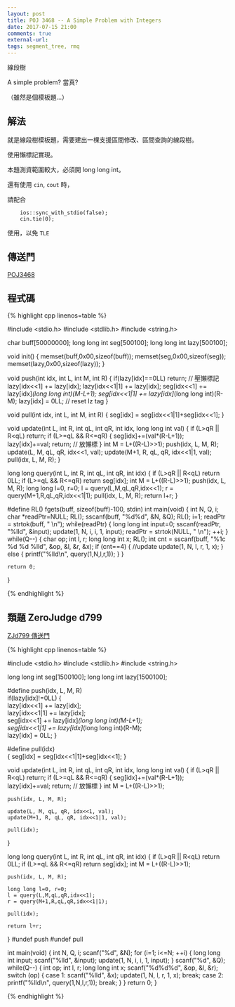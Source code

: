 ```yaml
---
layout: post
title: POJ 3468 -- A Simple Problem with Integers
date: 2017-07-15 21:00
comments: true
external-url:
tags: segment_tree, rmq
---
```


線段樹

A simple problem? 當真?

（雖然是個模板題...）

## 解法

就是線段樹模板題，需要建出一棵支援區間修改、區間查詢的線段樹。

使用懶標記實現。

本題測資範圍較大，必須開 long long int。

還有使用 `cin`, `cout` 時，

請配合

```
    ios::sync_with_stdio(false);
    cin.tie(0);
```

使用，以免 `TLE`

## 傳送門

[POJ3468](http://poj.org/problem?id=3468)


## 程式碼

{% highlight cpp linenos=table %}

#include <stdio.h>
#include <stdlib.h>
#include <string.h>

char buff[50000000];
long long int seg[500100];
long long int lazy[500100];

void init() {
    memset(buff,0x00,sizeof(buff));
    memset(seg,0x00,sizeof(seg));
    memset(lazy,0x00,sizeof(lazy));
}

void push(int idx, int L, int M, int R) {
    if(lazy[idx]==0LL) return;
    // 壓懶標記
    lazy[idx<<1] += lazy[idx];
    lazy[idx<<1|1] += lazy[idx];
    seg[idx<<1] += lazy[idx]*(long long int)(M-L+1);
    seg[idx<<1|1] += lazy[idx]*(long long int)(R-M);
    lazy[idx] = 0LL; // reset lz tag
}

void pull(int idx, int L, int M, int R) {
    seg[idx] = seg[idx<<1|1]+seg[idx<<1];
}

void update(int L, int R, int qL, int qR, int idx, long long int val) {
    if (L>qR || R<qL) return;
    if (L>=qL && R<=qR) {
        seg[idx]+=(val*(R-L+1));
        lazy[idx]+=val;
        return; // 放懶標
    }
    int M = L+((R-L)>>1);
    push(idx, L, M, R);
    update(L, M, qL, qR, idx<<1, val);
    update(M+1, R, qL, qR, idx<<1|1, val);
    pull(idx, L, M, R);
}

long long query(int L, int R, int qL, int qR, int idx) {
    if (L>qR || R<qL) return 0LL;
    if (L>=qL && R<=qR) return seg[idx];
    int M = L+((R-L)>>1);
    push(idx, L, M, R);
    long long l=0, r=0;
    l = query(L,M,qL,qR,idx<<1);
    r = query(M+1,R,qL,qR,idx<<1|1);
    pull(idx, L, M, R);
    return l+r;
}

#define RL() fgets(buff, sizeof(buff)-100, stdin)
int main(void) {
    int N, Q, i;
    char *readPtr=NULL;
    RL();
    sscanf(buff, "%d%d", &N, &Q);
    RL();
    i=1;
    readPtr = strtok(buff, " \n");
    while(readPtr) {
        long long int input=0;
        sscanf(readPtr, "%lld", &input);
        update(1, N, i, i, 1, input);
        readPtr = strtok(NULL, " \n");
        ++i;
    }
    while(Q--) {
        char op;
        int l, r;
        long long int x;
        RL();
        int cnt = sscanf(buff, "%1c %d %d %lld", &op, &l, &r, &x);
        if (cnt==4) { //update
            update(1, N, l, r, 1, x);
        } else {
            printf("%lld\n", query(1,N,l,r,1));
        }
    }

    return 0;
}

{% endhighlight %}

## 類題 ZeroJudge d799

[ZJd799 傳送門](https://zerojudge.tw/ShowProblem?problemid=d799)

{% highlight cpp linenos=table %}

#include <stdio.h>
#include <stdlib.h>
#include <string.h>

long long int seg[1500100];
long long int lazy[1500100];

#define push(idx, L, M, R) \
    if(lazy[idx]!=0LL) { \
        lazy[idx<<1] += lazy[idx]; \
        lazy[idx<<1|1] += lazy[idx]; \
        seg[idx<<1] += lazy[idx]*(long long int)(M-L+1); \
        seg[idx<<1|1] += lazy[idx]*(long long int)(R-M); \
        lazy[idx] = 0LL; } 


#define pull(idx) \
{ seg[idx] = seg[idx<<1|1]+seg[idx<<1]; }

void update(int L, int R, int qL, int qR, int idx, long long int val) {
    if (L>qR || R<qL) return;
    if (L>=qL && R<=qR) {
        seg[idx]+=(val*(R-L+1));
        lazy[idx]+=val;
        return; // 放懶標
    }
    int M = L+((R-L)>>1);

    push(idx, L, M, R);

    update(L, M, qL, qR, idx<<1, val);
    update(M+1, R, qL, qR, idx<<1|1, val);

    pull(idx);
}

long long query(int L, int R, int qL, int qR, int idx) {
    if (L>qR || R<qL) return 0LL;
    if (L>=qL && R<=qR) return seg[idx];
    int M = L+((R-L)>>1);

    push(idx, L, M, R);

    long long l=0, r=0;
    l = query(L,M,qL,qR,idx<<1);
    r = query(M+1,R,qL,qR,idx<<1|1);

    pull(idx);

    return l+r;
}
#undef push
#undef pull

int main(void) {
    int N, Q, i;
    scanf("%d", &N);
    for (i=1; i<=N; ++i) {
        long long int input;
        scanf("%lld", &input);
        update(1, N, i, i, 1, input);
    }
    scanf("%d", &Q);
    while(Q--) {
        int op;
        int l, r;
        long long int x;
        scanf("%d%d%d", &op, &l, &r);
        switch (op) {
            case 1:
                scanf("%lld", &x);
                update(1, N, l, r, 1, x);
                break;
            case 2:
                printf("%lld\n", query(1,N,l,r,1));
                break;
        }
    }
    return 0;
}

{% endhighlight %}
